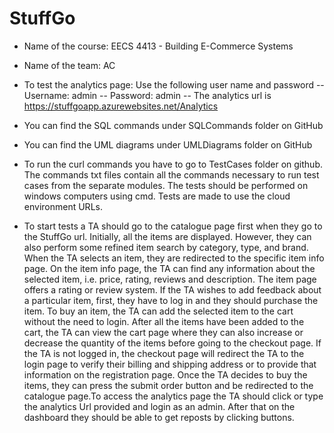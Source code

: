 # StuffGo

- Name of the course: EECS 4413 - Building E-Commerce Systems
- Name of the team: AC

- To test the analytics page:
Use the following user name and password
--    Username: admin
--    Password: admin
--    The analytics url is https://stuffgoapp.azurewebsites.net/Analytics

- You can find the SQL commands under SQLCommands folder on GitHub
- You can find the UML diagrams under UMLDiagrams folder on GitHub
- To run the curl commands you have to go to TestCases folder on github. The commands txt files contain all the commands necessary to run test cases from the separate modules. The tests should be performed on windows computers using cmd.   Tests are made to use the cloud environment URLs.
- To start tests a TA should go to the catalogue page first when they go to the StuffGo url. Initially, all the items are displayed. However, they can also perform some refined item search by category, type, and brand. When the TA selects an item, they are redirected to the specific item info page. On the item info page, the TA can find any information about the selected item, i.e. price, rating, reviews and description. The item page offers a rating or review system. If the TA wishes to add feedback about a particular item, first, they have to log in and they should purchase the item. To buy an item, the TA can add the selected item to the cart without the need to login. After all the items have been added to the cart, the TA can view the cart page where they can also increase or decrease the quantity of the items before going to the checkout page. If the TA is not logged in, the checkout page will redirect the TA to the login page to verify their billing and shipping address or to provide that information on the registration page. Once the TA decides to buy the items, they can press the submit order button and be redirected to the catalogue page.To access the analytics page the TA should click or type the analytics Url provided and login as an admin. After that on the dashboard they should be able to get reposts by clicking buttons.
